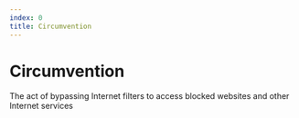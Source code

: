 ```yaml
---
index: 0
title: Circumvention
---
```

# Circumvention

The act of bypassing Internet filters to access blocked websites and other Internet services